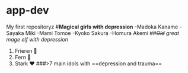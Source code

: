 # app-dev
My first repositoryz
#**Magical girls with depression**
-Madoka Kaname
-Sayaka Miki
-Mami Tomoe
-Kyoko Sakura
-Homura Akemi
##*~~Old~~ great mage elf with depression*
1. Frieren 💙
2. Fern 💜
3. Stark ❤️
###>7 main idols with ==depression and trauma==
